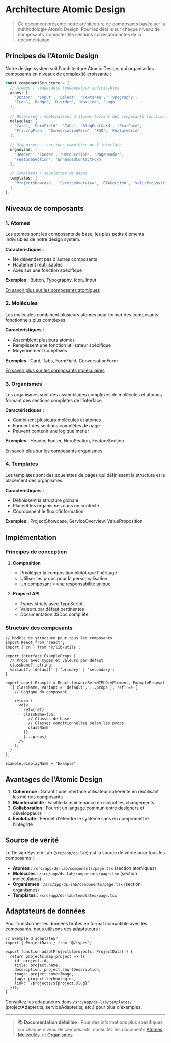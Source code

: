 # Architecture Atomic Design

> Ce document présente notre architecture de composants basée sur la méthodologie Atomic Design. Pour les détails sur chaque niveau de composants, consultez les sections correspondantes de la documentation.

## Principes de l'Atomic Design

Notre design system suit l'architecture Atomic Design, qui organise les composants en niveaux de complexité croissante :

```typescript
const componentStructure = {
  // Atomes : composants fondamentaux indivisibles
  atoms: [
    'Button', 'Input', 'Select', 'Textarea', 'Typography', 
    'Icon', 'Badge', 'Divider', 'NavLink', 'Logo'
  ],
  
  // Molécules : combinaisons d'atomes formant des composants fonctionnels
  molecules: [
    'Card', 'FormField', 'Tabs', 'BlogPostCard', 'StatCard',
    'PricingPlan', 'ConversationForm', 'FAQ', 'FeatureGrid'
  ],
  
  // Organismes : sections complètes de l'interface
  organisms: [
    'Header', 'Footer', 'HeroSection', 'PageHeader',
    'FeatureSection', 'EnhancedContactForm'
  ],
  
  // Templates : squelettes de pages
  templates: [
    'ProjectShowcase', 'ServiceOverview', 'CTASection', 'ValueProposition'
  ]
};
```

## Niveaux de composants

### 1. Atomes

Les atomes sont les composants de base, les plus petits éléments indivisibles de notre design system.

**Caractéristiques** :
- Ne dépendent pas d'autres composants
- Hautement réutilisables
- Axés sur une fonction spécifique

**Exemples** : Button, Typography, Icon, Input

[En savoir plus sur les composants atomiques](./atoms.md)

### 2. Molécules

Les molécules combinent plusieurs atomes pour former des composants fonctionnels plus complexes.

**Caractéristiques** :
- Assemblent plusieurs atomes
- Remplissent une fonction utilisateur spécifique
- Moyennement complexes

**Exemples** : Card, Tabs, FormField, ConversationForm

[En savoir plus sur les composants moléculaires](./molecules.md)

### 3. Organismes

Les organismes sont des assemblages complexes de molécules et atomes formant des sections complètes de l'interface.

**Caractéristiques** :
- Combinent plusieurs molécules et atomes
- Forment des sections complètes de page
- Peuvent contenir une logique métier

**Exemples** : Header, Footer, HeroSection, FeatureSection

[En savoir plus sur les composants organismes](./organisms.md)

### 4. Templates

Les templates sont des squelettes de pages qui définissent la structure et le placement des organismes.

**Caractéristiques** :
- Définissent la structure globale
- Placent les organismes dans un contexte
- Coordonnent le flux d'information

**Exemples** : ProjectShowcase, ServiceOverview, ValueProposition

## Implémentation

### Principes de conception

1. **Composition**
   - Privilégier la composition plutôt que l'héritage
   - Utiliser les props pour la personnalisation
   - Un composant = une responsabilité unique

2. **Props et API**
   - Types stricts avec TypeScript
   - Valeurs par défaut pertinentes
   - Documentation JSDoc complète

### Structure des composants

```tsx
// Modèle de structure pour tous les composants
import React from 'react';
import { cn } from '@/lib/utils';

export interface ExampleProps {
  // Props avec types et valeurs par défaut
  className?: string;
  variant?: 'default' | 'primary' | 'secondary';
}

export const Example = React.forwardRef<HTMLDivElement, ExampleProps>(
  ({ className, variant = 'default', ...props }, ref) => {
    // Logique du composant
    
    return (
      <div
        ref={ref}
        className={cn(
          // Classes de base
          // Classes conditionnelles selon les props
          className
        )}
        {...props}
      />
    );
  }
);

Example.displayName = 'Example';
```

## Avantages de l'Atomic Design

1. **Cohérence** : Garantit une interface utilisateur cohérente en réutilisant les mêmes composants
2. **Maintenabilité** : Facilite la maintenance en isolant les changements
3. **Collaboration** : Fournit un langage commun entre designers et développeurs
4. **Évolutivité** : Permet d'étendre le système sans en compromettre l'intégrité

## Source de vérité

Le Design System Lab (`src/app/ds-lab`) est la source de vérité pour tous les composants :

- **Atomes** : `/src/app/ds-lab/components/page.tsx` (section atomiques)
- **Molécules** : `/src/app/ds-lab/components/page.tsx` (section moléculaires)
- **Organismes** : `/src/app/ds-lab/components/page.tsx` (section organismes)
- **Templates** : `/src/app/ds-lab/templates/page.tsx`

## Adaptateurs de données

Pour transformer les données brutes en format compatible avec les composants, nous utilisons des adaptateurs :

```tsx
// Exemple d'adaptateur
import { ProjectData } from '@/types';

export function adaptProjects(projects: ProjectData[]) {
  return projects.map(project => ({
    id: project.id,
    title: project.name,
    description: project.shortDescription,
    image: project.coverImage,
    tags: project.technologies,
    link: `/projects/${project.slug}`
  }));
}
```

Consultez les adaptateurs dans `/src/app/ds-lab/templates/` (projectAdapter.ts, serviceAdapter.ts, etc.) pour plus d'exemples.

---

> 📚 **Documentation détaillée** : Pour des informations plus spécifiques sur chaque niveau de composants, consultez les documents [Atomes](./atoms.md), [Molécules](./molecules.md), et [Organismes](./organisms.md). 